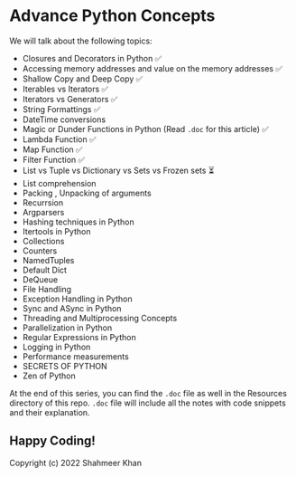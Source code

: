 # Advance Python Concepts

We will talk about the following topics: 
- Closures and Decorators in Python 	:white_check_mark:
- Accessing memory addresses and value on the memory addresses 	:white_check_mark:
- Shallow Copy and Deep Copy 	:white_check_mark:
- Iterables vs Iterators 	:white_check_mark:
- Iterators vs Generators 	:white_check_mark:
- String Formattings  :white_check_mark:
- DateTime conversions 
- Magic or Dunder Functions in Python (Read `.doc` for this article) :white_check_mark:
- Lambda Function 	:white_check_mark:
- Map Function 	:white_check_mark:
- Filter Function 	:white_check_mark:
- List vs Tuple vs Dictionary vs Sets vs Frozen sets :hourglass_flowing_sand:
- List comprehension
- Packing , Unpacking of arguments
- Recurrsion
- Argparsers 
- Hashing techniques in Python
- Itertools in Python
- Collections
- Counters
- NamedTuples 
- Default Dict
- DeQueue
- File Handling 
- Exception Handling in Python
- Sync and ASync in Python
- Threading and Multiprocessing Concepts 
- Parallelization in Python
- Regular Expressions in Python 
- Logging in Python 
- Performance measurements
- SECRETS OF PYTHON
- Zen of Python

At the end of this series, you can find the `.doc` file as well in the Resources directory of this repo. `.doc` file will include all the notes with code snippets and their explanation.

Happy Coding! 
-
Copyright (c) 2022 Shahmeer Khan

